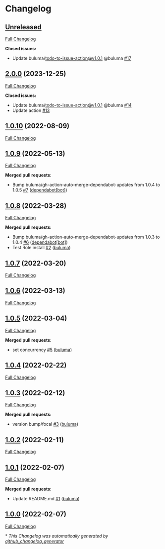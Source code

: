 # Changelog

## [Unreleased](https://github.com/buluma/ansible-role-tomcat/tree/HEAD)

[Full Changelog](https://github.com/buluma/ansible-role-tomcat/compare/2.0.0...HEAD)

**Closed issues:**

- Update buluma/todo-to-issue-action@v1.0.1 @buluma [\#17](https://github.com/buluma/ansible-role-tomcat/issues/17)

## [2.0.0](https://github.com/buluma/ansible-role-tomcat/tree/2.0.0) (2023-12-25)

[Full Changelog](https://github.com/buluma/ansible-role-tomcat/compare/1.0.10...2.0.0)

**Closed issues:**

- Update buluma/todo-to-issue-action@v1.0.1 @buluma [\#14](https://github.com/buluma/ansible-role-tomcat/issues/14)
- Update action [\#13](https://github.com/buluma/ansible-role-tomcat/issues/13)

## [1.0.10](https://github.com/buluma/ansible-role-tomcat/tree/1.0.10) (2022-08-09)

[Full Changelog](https://github.com/buluma/ansible-role-tomcat/compare/1.0.9...1.0.10)

## [1.0.9](https://github.com/buluma/ansible-role-tomcat/tree/1.0.9) (2022-05-13)

[Full Changelog](https://github.com/buluma/ansible-role-tomcat/compare/1.0.8...1.0.9)

**Merged pull requests:**

- Bump buluma/gh-action-auto-merge-dependabot-updates from 1.0.4 to 1.0.5 [\#7](https://github.com/buluma/ansible-role-tomcat/pull/7) ([dependabot[bot]](https://github.com/apps/dependabot))

## [1.0.8](https://github.com/buluma/ansible-role-tomcat/tree/1.0.8) (2022-03-28)

[Full Changelog](https://github.com/buluma/ansible-role-tomcat/compare/1.0.7...1.0.8)

**Merged pull requests:**

- Bump buluma/gh-action-auto-merge-dependabot-updates from 1.0.3 to 1.0.4 [\#6](https://github.com/buluma/ansible-role-tomcat/pull/6) ([dependabot[bot]](https://github.com/apps/dependabot))
- Test Role install [\#2](https://github.com/buluma/ansible-role-tomcat/pull/2) ([buluma](https://github.com/buluma))

## [1.0.7](https://github.com/buluma/ansible-role-tomcat/tree/1.0.7) (2022-03-20)

[Full Changelog](https://github.com/buluma/ansible-role-tomcat/compare/1.0.6...1.0.7)

## [1.0.6](https://github.com/buluma/ansible-role-tomcat/tree/1.0.6) (2022-03-13)

[Full Changelog](https://github.com/buluma/ansible-role-tomcat/compare/1.0.5...1.0.6)

## [1.0.5](https://github.com/buluma/ansible-role-tomcat/tree/1.0.5) (2022-03-04)

[Full Changelog](https://github.com/buluma/ansible-role-tomcat/compare/1.0.4...1.0.5)

**Merged pull requests:**

- set concurrency [\#5](https://github.com/buluma/ansible-role-tomcat/pull/5) ([buluma](https://github.com/buluma))

## [1.0.4](https://github.com/buluma/ansible-role-tomcat/tree/1.0.4) (2022-02-22)

[Full Changelog](https://github.com/buluma/ansible-role-tomcat/compare/1.0.3...1.0.4)

## [1.0.3](https://github.com/buluma/ansible-role-tomcat/tree/1.0.3) (2022-02-12)

[Full Changelog](https://github.com/buluma/ansible-role-tomcat/compare/1.0.2...1.0.3)

**Merged pull requests:**

- version bump/focal [\#3](https://github.com/buluma/ansible-role-tomcat/pull/3) ([buluma](https://github.com/buluma))

## [1.0.2](https://github.com/buluma/ansible-role-tomcat/tree/1.0.2) (2022-02-11)

[Full Changelog](https://github.com/buluma/ansible-role-tomcat/compare/1.0.1...1.0.2)

## [1.0.1](https://github.com/buluma/ansible-role-tomcat/tree/1.0.1) (2022-02-07)

[Full Changelog](https://github.com/buluma/ansible-role-tomcat/compare/1.0.0...1.0.1)

**Merged pull requests:**

- Update README.md [\#1](https://github.com/buluma/ansible-role-tomcat/pull/1) ([buluma](https://github.com/buluma))

## [1.0.0](https://github.com/buluma/ansible-role-tomcat/tree/1.0.0) (2022-02-07)

[Full Changelog](https://github.com/buluma/ansible-role-tomcat/compare/bf7da2df9a4255ea53d00659e429faaa3ff14f02...1.0.0)



\* *This Changelog was automatically generated by [github_changelog_generator](https://github.com/github-changelog-generator/github-changelog-generator)*
